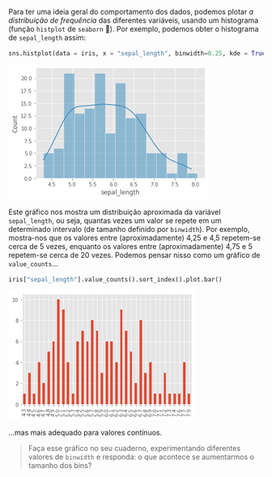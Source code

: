 Para ter uma ideia geral do comportamento dos dados, podemos plotar _a distribuição de frequência_ das diferentes variáveis, usando um histograma (função `histplot` de `seaborn` 🐚). Por exemplo, podemos obter o histograma de `sepal_length` assim:


```python
sns.histplot(data = iris, x = "sepal_length", binwidth=0.25, kde = True)
```

<img src="https://raw.githubusercontent.com/MumukiProject/mumuki-guia-python3-clustering/master/assets/sepal_length_hist_1672517852231.png" alt="sepal_length_hist_1672517852231.png" width="auto" height="auto">

Este gráfico nos mostra um distribuição aproximada da variável `sepal_length`, ou seja, quantas vezes um valor se repete em um determinado intervalo (de tamanho definido por `binwidth`). Por exemplo, mostra-nos que os valores entre (aproximadamente) 4,25 e 4,5 repetem-se cerca de 5 vezes, enquanto os valores entre (aproximadamente) 4,75 e 5 repetem-se cerca de 20 vezes. Podemos pensar nisso como um gráfico de `value_counts`...

```python
iris["sepal_length"].value_counts().sort_index().plot.bar()
```

<img src="https://raw.githubusercontent.com/MumukiProject/mumuki-guia-python3-clustering/master/assets/sepal_length_vc_1672518543133.png" alt="sepal_length_vc_1672518543133.png" width="auto" height="auto">

...mas mais adequado para valores contínuos.

> Faça esse gráfico no seu cuaderno, experimentando diferentes valores de `binwidth` e responda: o que acontece se aumentarmos o tamanho dos bins?

